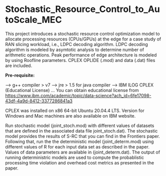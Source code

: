 # Stochastic_Resource_Control_to_AutoScale_MEC
This project introduces a stochastic resource control optimization model to allocate processing resources (CPUs/GPUs) at the edge for a case study of RAN slicing workload, i.e., LDPC decoding algorithm. LDPC decoding algorithm is modeled by asymtotic analysis to determine number of arithmetic operations. Peak performance of edge architecture is modeled by using Roofline parameters. CPLEX OPLIDE (.mod) and data (.dat) files are included.

**Pre-requisite:**

--> g++ compiler > v7
--> jre > 1.5 for java compiler 
--> IBM ILOG CPLEX (Educational License) ... You can obtain educational license from 
                                           https://www.ibm.com/academic/topic/data-science?ach_id=6fe17098-43df-4a9d-8412-3377286841a3

CPLEX was installed on x86 64-bit Ubuntu 20.04.4 LTS. Version for Windows and Mac machines are also available on IBM website.

Run stochastic model (joint_stoch.mod) with different values of datasets that are defined in the associated data file joint_stoch.dat). The stochastic model provides the results of S-RC that you can find in the Frontiers paper. Following that, run the the deterministic model (joint_determ.mod) using different values of R for each input data set as described in the paper. Values of data parameters are available in (joint_determ.dat). The output of running deterministric models are used to compute the probablistic processing time violation and overhead cost metrics as presented in the paper.   

